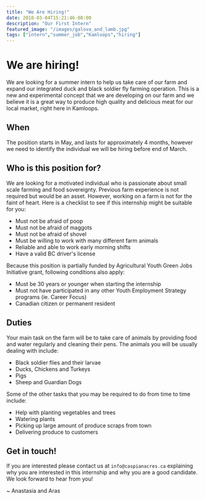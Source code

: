 ```yaml
---
title: "We Are Hiring!"
date: 2018-03-04T15:21:46-08:00
description: "Our First Intern"
featured_image: "/images/galova_and_lamb.jpg"
tags: ["intern","summer_job","Kamloops","hiring"]
---
```


# We are hiring!

We are looking for a summer intern to help us take care of our farm and expand our integrated duck and black soldier fly farming operation. This is a new and experimental concept that we are developing on our farm and we believe it is a great way to produce high quality and delicious meat for our local market, right here in Kamloops.

## When
The position starts in May, and lasts for approximately 4 months, however we need to identify the individual we will be hiring before end of March.

## Who is this position for?
We are looking for a motivated individual who is passionate about small scale farming and food sovereignty. Previous farm experience is not required but would be an asset. However, working on a farm is not for the faint of heart. Here is a checklist to see if this internship might be suitable for you:

* Must not be afraid of poop
* Must not be afraid of maggots
* Must not be afraid of shovel
* Must be willing to work with many different farm animals
* Reliable and able to work early morning shifts
* Have a valid BC driver's license

Because this position is partially funded by Agricultural Youth Green Jobs Initiative grant, following conditions also apply:

* Must be 30 years or younger when starting the internship
* Must not have participated in any other Youth Employment Strategy programs (ie. Career Focus)
* Canadian citizen or permanent resident

## Duties

Your main task on the farm will be to take care of animals by providing food and water regularly and cleaning their pens. The animals you will be usually dealing with include:

* Black soldier flies and their larvae
* Ducks, Chickens and Turkeys
* Pigs
* Sheep and Guardian Dogs

Some of the other tasks that you may be required to do from time to time include:

* Help with planting vegetables and trees
* Watering plants
* Picking up large amount of produce scraps from town
* Delivering produce to customers

## Get in touch!

If you are interested please contact us at `info@caspianacres.ca` explaining why you are interested in this internship and why you are a good candidate. We look forward to hear from you!

~ Anastasia and Aras
